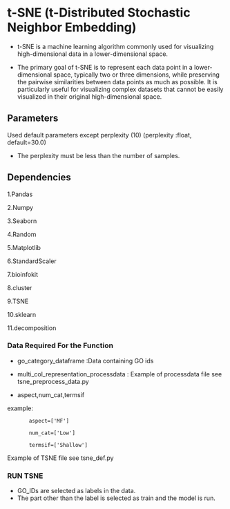# t-SNE (t-Distributed Stochastic Neighbor Embedding)
- t-SNE  is a machine learning algorithm commonly used for visualizing high-dimensional data in a lower-dimensional space.

* The primary goal of t-SNE is to represent each data point in a lower-dimensional space, typically two or three dimensions, while preserving the pairwise similarities between data points as much as possible. It is particularly useful for visualizing complex datasets that cannot be easily visualized in their original high-dimensional space. 
## Parameters

Used default parameters except perplexity (10) (perplexity :float, default=30.0)

- The perplexity must be less than the number of samples.

## Dependencies

1.Pandas 

2.Numpy

3.Seaborn

4.Random

5.Matplotlib

6.StandardScaler

7.bioinfokit

8.cluster

9.TSNE

10.sklearn

11.decomposition

### Data Required For the Function

* go_category_dataframe :Data containing GO ids

* multi_col_representation_processdata : Example of processdata file see tsne_preprocess_data.py

* aspect,num_cat,termsif

example: 

           aspect=['MF']

           num_cat=['Low']
           
           termsif=['Shallow']

Example of TSNE file see tsne_def.py

### RUN TSNE

* GO_IDs are selected as labels in the data.
* The part other than the label is selected as train and the model is run.

